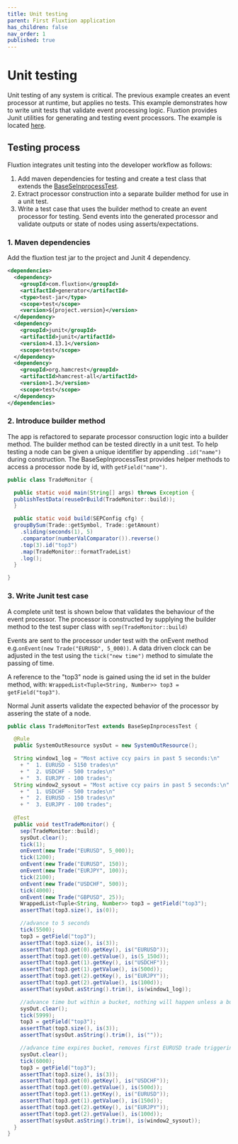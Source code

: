 ```yaml
---
title: Unit testing
parent: First Fluxtion application
has_children: false
nav_order: 1
published: true
---
```


# Unit testing

Unit testing of any system is critical. The previous example creates an event processor at runtime, but applies no tests. 
This example demonstrates how to write unit tests that validate event processing logic. 
Fluxtion provides Junit utilities for generating and testing event processors. 
The example is located [here](https://github.com/v12technology/fluxtion/tree/{{site.fluxtion_version}}/examples/quickstart/lesson-2).

## Testing process
Fluxtion integrates unit testing into the developer workflow as follows:
1. Add maven dependencies for testing and create a test class that extends the 
[BaseSeInprocessTest](//github.com/v12technology/fluxtion/blob/{{site.fluxtion_version}}/generator/src/test/java/com/fluxtion/generator/util/BaseSepInprocessTest.java).
1. Extract processor construction into a separate builder method for use in a unit test.   
1. Write a test case that uses the builder method to create an event processor for testing. Send events into the generated processor and validate outputs or state of nodes using asserts/expectations. 

### 1. Maven dependencies
Add the fluxtion test jar to the project and Junit 4 dependency.

```xml
<dependencies>
  <dependency>
    <groupId>com.fluxtion</groupId>
    <artifactId>generator</artifactId>
    <type>test-jar</type>
    <scope>test</scope>
    <version>${project.version}</version>
  </dependency>
  <dependency>
    <groupId>junit</groupId>
    <artifactId>junit</artifactId>
    <version>4.13.1</version>
    <scope>test</scope>
  </dependency>
  <dependency>
    <groupId>org.hamcrest</groupId>
    <artifactId>hamcrest-all</artifactId>
    <version>1.3</version>
    <scope>test</scope>
  </dependency>
</dependencies>
```

### 2. Introduce builder method
The app is refactored to separate processor consruction logic into a builder method. The builder method can be tested directly in a unit test.
To help testing a node can be given a unique identifier by appending  `.id("name")` during construction. 
The BaseSepInprocessTest provides helper methods to access a processor node by id, with `getField("name")`.

```java
public class TradeMonitor {

  public static void main(String[] args) throws Exception {
  publishTestData(reuseOrBuild(TradeMonitor::build));
  }

  public static void build(SEPConfig cfg) {
  groupBySum(Trade::getSymbol, Trade::getAmount)
    .sliding(seconds(1), 5)
    .comparator(numberValComparator()).reverse()
    .top(3).id("top3")
    .map(TradeMonitor::formatTradeList)
    .log();
  }

}
```

### 3. Write Junit test case
A complete unit test is shown below that validates the behaviour of the event processor. 
The processor is constructed by supplying the builder method to the test super class with `sep(TradeMonitor::build)`

Events are sent to the processor under test with the onEvent method e.g.`onEvent(new Trade("EURUSD", 5_000))`. 
A data driven clock can be adjusted in the test using the `tick("new time")` method to simulate the passing of time.

A reference to the "top3" node is gained using the id set in the bulder method, with: `WrappedList<Tuple<String, Number>> top3 = getField("top3")`. 

Normal Junit asserts validate the expected behavior of the processor by assering the state of a node.

```java
public class TradeMonitorTest extends BaseSepInprocessTest {

  @Rule
  public SystemOutResource sysOut = new SystemOutResource();

  String window1_log = "Most active ccy pairs in past 5 seconds:\n"
    + "	 1. EURUSD - 5150 trades\n"
    + "	 2. USDCHF - 500 trades\n"
    + "	 3. EURJPY - 100 trades";
  String window2_sysout = "Most active ccy pairs in past 5 seconds:\n"
    + "	 1. USDCHF - 500 trades\n"
    + "	 2. EURUSD - 150 trades\n"
    + "	 3. EURJPY - 100 trades";
  
  @Test
  public void testTradeMonitor() {
    sep(TradeMonitor::build);
    sysOut.clear();
    tick(1);
    onEvent(new Trade("EURUSD", 5_000));
    tick(1200);
    onEvent(new Trade("EURUSD", 150));
    onEvent(new Trade("EURJPY", 100));
    tick(2100);
    onEvent(new Trade("USDCHF", 500));
    tick(4000);
    onEvent(new Trade("GBPUSD", 25));
    WrappedList<Tuple<String, Number>> top3 = getField("top3");
    assertThat(top3.size(), is(0));

    //advance to 5 seconds
    tick(5500);
    top3 = getField("top3");
    assertThat(top3.size(), is(3));
    assertThat(top3.get(0).getKey(), is("EURUSD"));
    assertThat(top3.get(0).getValue(), is(5_150d));
    assertThat(top3.get(1).getKey(), is("USDCHF"));
    assertThat(top3.get(1).getValue(), is(500d));
    assertThat(top3.get(2).getKey(), is("EURJPY"));
    assertThat(top3.get(2).getValue(), is(100d));
    assertThat(sysOut.asString().trim(), is(window1_log));

    //advance time but within a bucket, nothing will happen unless a bucket expires
    sysOut.clear();
    tick(5999);
    top3 = getField("top3");
    assertThat(top3.size(), is(3));
    assertThat(sysOut.asString().trim(), is(""));

    //advance time expires bucket, removes first EURUSD trade triggering a publish with new top 3
    sysOut.clear();
    tick(6000);
    top3 = getField("top3");
    assertThat(top3.size(), is(3));
    assertThat(top3.get(0).getKey(), is("USDCHF"));
    assertThat(top3.get(0).getValue(), is(500d));
    assertThat(top3.get(1).getKey(), is("EURUSD"));
    assertThat(top3.get(1).getValue(), is(150d));
    assertThat(top3.get(2).getKey(), is("EURJPY"));
    assertThat(top3.get(2).getValue(), is(100d));
    assertThat(sysOut.asString().trim(), is(window2_sysout));
  }
}
```
